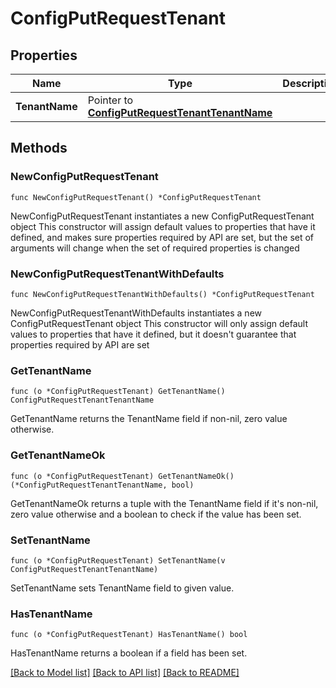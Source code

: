 # ConfigPutRequestTenant

## Properties

Name | Type | Description | Notes
------------ | ------------- | ------------- | -------------
**TenantName** | Pointer to [**ConfigPutRequestTenantTenantName**](ConfigPutRequestTenantTenantName.md) |  | [optional] 

## Methods

### NewConfigPutRequestTenant

`func NewConfigPutRequestTenant() *ConfigPutRequestTenant`

NewConfigPutRequestTenant instantiates a new ConfigPutRequestTenant object
This constructor will assign default values to properties that have it defined,
and makes sure properties required by API are set, but the set of arguments
will change when the set of required properties is changed

### NewConfigPutRequestTenantWithDefaults

`func NewConfigPutRequestTenantWithDefaults() *ConfigPutRequestTenant`

NewConfigPutRequestTenantWithDefaults instantiates a new ConfigPutRequestTenant object
This constructor will only assign default values to properties that have it defined,
but it doesn't guarantee that properties required by API are set

### GetTenantName

`func (o *ConfigPutRequestTenant) GetTenantName() ConfigPutRequestTenantTenantName`

GetTenantName returns the TenantName field if non-nil, zero value otherwise.

### GetTenantNameOk

`func (o *ConfigPutRequestTenant) GetTenantNameOk() (*ConfigPutRequestTenantTenantName, bool)`

GetTenantNameOk returns a tuple with the TenantName field if it's non-nil, zero value otherwise
and a boolean to check if the value has been set.

### SetTenantName

`func (o *ConfigPutRequestTenant) SetTenantName(v ConfigPutRequestTenantTenantName)`

SetTenantName sets TenantName field to given value.

### HasTenantName

`func (o *ConfigPutRequestTenant) HasTenantName() bool`

HasTenantName returns a boolean if a field has been set.


[[Back to Model list]](../README.md#documentation-for-models) [[Back to API list]](../README.md#documentation-for-api-endpoints) [[Back to README]](../README.md)


